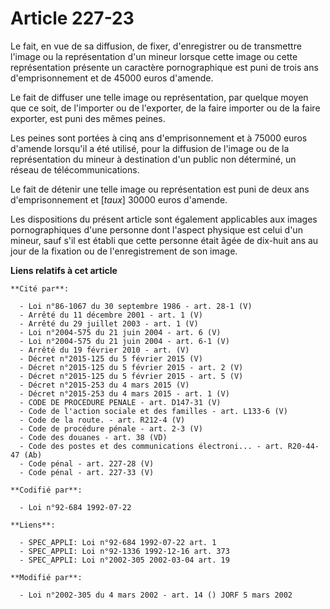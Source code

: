 # Article 227-23

Le fait, en vue de sa diffusion, de fixer, d'enregistrer ou de transmettre l'image ou la représentation d'un mineur lorsque
cette image ou cette représentation présente un caractère pornographique est puni de trois ans d'emprisonnement et de 45000
euros d'amende.

Le fait de diffuser une telle image ou représentation, par quelque moyen que ce soit, de l'importer ou de l'exporter, de la
faire importer ou de la faire exporter, est puni des mêmes peines.

Les peines sont portées à cinq ans d'emprisonnement et à 75000 euros d'amende lorsqu'il a été utilisé, pour la diffusion de
l'image ou de la représentation du mineur à destination d'un public non déterminé, un réseau de télécommunications.

Le fait de détenir une telle image ou représentation est puni de deux ans d'emprisonnement et [*taux*] 30000 euros d'amende.

Les dispositions du présent article sont également applicables aux images pornographiques d'une personne dont l'aspect
physique est celui d'un mineur, sauf s'il est établi que cette personne était âgée de dix-huit ans au jour de la fixation ou
de l'enregistrement de son image.

**Liens relatifs à cet article**

	**Cité par**:

	  - Loi n°86-1067 du 30 septembre 1986 - art. 28-1 (V)
	  - Arrêté du 11 décembre 2001 - art. 1 (V)
	  - Arrêté du 29 juillet 2003 - art. 1 (V)
	  - Loi n°2004-575 du 21 juin 2004 - art. 6 (V)
	  - Loi n°2004-575 du 21 juin 2004 - art. 6-1 (V)
	  - Arrêté du 19 février 2010 - art. (V)
	  - Décret n°2015-125 du 5 février 2015 (V)
	  - Décret n°2015-125 du 5 février 2015 - art. 2 (V)
	  - Décret n°2015-125 du 5 février 2015 - art. 5 (V)
	  - Décret n°2015-253 du 4 mars 2015 (V)
	  - Décret n°2015-253 du 4 mars 2015 - art. 1 (V)
	  - CODE DE PROCEDURE PENALE - art. D147-31 (V)
	  - Code de l'action sociale et des familles - art. L133-6 (V)
	  - Code de la route. - art. R212-4 (V)
	  - Code de procédure pénale - art. 2-3 (V)
	  - Code des douanes - art. 38 (VD)
	  - Code des postes et des communications électroni... - art. R20-44-47 (Ab)
	  - Code pénal - art. 227-28 (V)
	  - Code pénal - art. 227-33 (V)

	**Codifié par**:

	  - Loi n°92-684 1992-07-22

	**Liens**:

	  - SPEC_APPLI: Loi n°92-684 1992-07-22 art. 1
	  - SPEC_APPLI: Loi n°92-1336 1992-12-16 art. 373
	  - SPEC_APPLI: Loi n°2002-305 2002-03-04 art. 19

	**Modifié par**:

	  - Loi n°2002-305 du 4 mars 2002 - art. 14 () JORF 5 mars 2002
